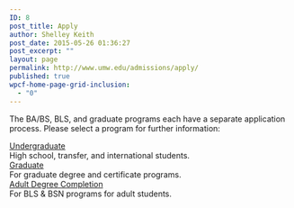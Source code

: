 ```yaml
---
ID: 8
post_title: Apply
author: Shelley Keith
post_date: 2015-05-26 01:36:27
post_excerpt: ""
layout: page
permalink: http://www.umw.edu/admissions/apply/
published: true
wpcf-home-page-grid-inclusion:
  - "0"
---
```

The BA/BS, BLS, and graduate programs each have a separate application process. Please select a program for further information:
<div class="one-third first">
<div class="CTAbutton CTAdkgreen" style="font-size: 1em;"><a href="/admissions/apply/undergraduate-application/">Undergraduate</a></div>
High school, transfer, and international students.

</div>
<div class="one-third">
<div class="CTAbutton CTAburgundy" style="font-size: 1em;"><a href="https://www.applyweb.com/umw/menu.html">Graduate</a></div>
For graduate degree and certificate programs.

</div>
<div class="one-third">
<div class=" CTAbutton CTAorange" style="font-size: 1em;"><a href="https://www.applyweb.com/umw/">Adult Degree Completion</a></div>
For BLS &amp; BSN programs for adult students.

</div>